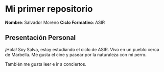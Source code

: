 # Mi primer repositorio

**Nombre**: Salvador Moreno
**Ciclo Formativo**: ASIR	

## Presentación Personal
¡Hola! Soy Salva, estoy estudiando el ciclo de ASIR. Vivo en un pueblo cerca de Marbella. Me gusta el cine y pasear por la naturaleza con mi perro.

También me gusta leer e ir a conciertos.
